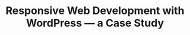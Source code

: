 ---
title: Responsive Web Development with WordPress — a Case Study
authors:
- rachel-mccollin
layout: article
---